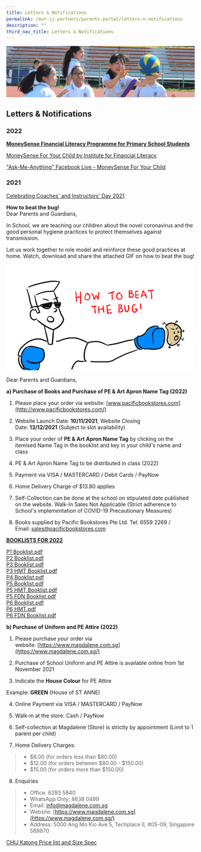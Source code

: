 ```yaml
---
title: Letters & Notifications
permalink: /our-ij-partners/parents-portal/letters-n-notifications
description: ""
third_nav_title: Letters & Notifications
---
```

![](/images/subpage.jpg)

## Letters & Notifications


### 2022


**<u>MoneySense Financial Literacy Programme for Primary School Students</u>**

  

[MoneySense For Your Child by Institute for Financial Literacy](/files/Parents%20Portal/Letters%20and%20Notifications/MoneySense_Primary%20Sch%20EDM%202022_compressed.pdf)  

["Ask-Me-Anything" Facebook Live - MoneySense For Your Child](/files/Parents%20Portal/Letters%20and%20Notifications/AMA%20MoneySense%20For%20Your%20Child.pdf)

### 2021


[Celebrating Coaches' and Instructors' Day 2021](/files/Parents%20Portal/Letters%20and%20Notifications/Appreciate%20Your%20Coach%20sgthankyoucoach.pdf)

  

**How to beat the bug!**<br>
Dear Parents and Guardians,

  

In School, we are teaching our children about the novel coronavirus and the good personal hygiene practices to protect themselves against transmission.

  

Let us work together to role model and reinforce these good practices at home. Watch, download and share the attached GIF on how to beat the bug!

![](/images/good%20personal%20hygiene%20practices.gif)


Dear Parents and Guardians,

  

**a) Purchase of Books and Purchase of PE & Art Apron Name Tag (2022)**

  

1) Please place your order via website: [www.pacificbookstores.com](http://www.pacificbookstores.com/)

2) Website Launch Date: **10/11/2021**, Website Closing Date: **13/12/2021** (Subject to slot availability)

3) Place your order of **PE & Art Apron Name Tag** by clicking on the itemised Name Tag in the booklist and key in your child's name and class

4) PE & Art Apron Name Tag to be distributed in class (2022)

5) Payment via VISA / MASTERCARD / Debit Cards / PayNow

6) Home Delivery Charge of $13.80 applies

7) Self-Collection can be done at the school on stipulated date published on the website. Walk-In Sales Not Applicable (Strict adherence to School's implementation of COVID-19 Precautionary Measures)

8) Books supplied by Pacific Bookstores Pte Ltd. Tel: 6559 2269 / Email: [sales@pacificbookstores.com](mailto:sales@pacificbookstores.com)

  

  

**<u>BOOKLISTS FOR 2022</u>**

[P1 Booklist.pdf](/files/Parents%20Portal/Letters%20and%20Notifications/P1%20Booklist.pdf)<br>
[P2 Booklist.pdf](/files/Parents%20Portal/Letters%20and%20Notifications/P2%20Booklist.pdf)<br>
[P3 Booklist.pdf](/files/Parents%20Portal/Letters%20and%20Notifications/P3%20Booklist.pdf)<br>
[P3 HMT Booklist.pdf](/files/Parents%20Portal/Letters%20and%20Notifications/P3%20HMT%20Booklist.pdf)<br>
[P4 Booklist.pdf](/files/Parents%20Portal/Letters%20and%20Notifications/P4%20Booklist.pdf)<br>
[P5 Booklist.pdf](/files/Parents%20Portal/Letters%20and%20Notifications/P5%20Booklist.pdf)<br>
[P5 HMT Booklist.pdf](/files/Parents%20Portal/Letters%20and%20Notifications/P5%20HMT%20Booklist.pdf)<br>
[P5 FDN Booklist.pdf](/files/Parents%20Portal/Letters%20and%20Notifications/P5%20FDN%20Booklist.pdf)<br>
[P6 Booklist.pdf](/files/Parents%20Portal/Letters%20and%20Notifications/P6%20Booklist.pdf)<br>
[P6 HMT.pdf](/files/Parents%20Portal/Letters%20and%20Notifications/P6%20HMT.pdf)  
[P6 FDN Booklist.pdf](/files/Parents%20Portal/Letters%20and%20Notifications/P6%20FDN%20Booklist.pdf)

  

  

**b) Purchase of Uniform and PE Attire (2022)**

  

1) Please purchase your order via website: [https://www.magdalene.com.sg](https://www.magdalene.com.sg/)

2) Purchase of School Uniform and PE Attire is available online from 1st November 2021
3) Indicate the **House Colour** for PE Attire

  

Example: **GREEN** (House of ST ANNE)

  

4) Online Payment via VISA / MASTERCARD / PayNow

5) Walk-in at the store: Cash / PayNow

6) Self-collection at Magdalene (Store) is strictly by appointment (Limit to 1 parent per child)

7) Home Delivery Charges:

> *   $8.00 (for orders less than $80.00)
> *   $12.00 (for orders between $80.00 - $150.00)
> *   $15.00 (for orders more than $150.00)

8) Enquiries

> *   Office: 6293 5840
> *   WhatsApp Only: 8638 0499
> *   Email: [info@magdalene.com.sg](mailto:info@magdalene.com.sg)
> *   Website: [https://www.magdalene.com.sg](https://www.magdalene.com.sg/)
> *   Address: 5000 Ang Mo Kio Ave 5, Techplace II, #05-09, Singapore 569870

  

[CHIJ Katong Price list and Size Spec](https://www.chijkcp.moe.edu.sg/qql/slot/u495/2022/Our%20IJ%20Partners/Letters%20&%20Notifications/CHIJ%20Katong%20Price%20list%20and%20Size%20Spec.pdf)